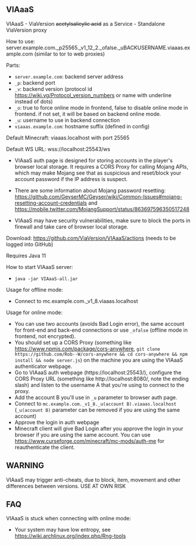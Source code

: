 VIAaaS
---

VIAaaS - ViaVersion ~~acetylsalicylic acid~~ as a Service - Standalone ViaVersion proxy

How to use: server.example.com._p25565._v1_12_2._ofalse._uBACKUSERNAME.viaaas.example.com (similar to tor to web proxies)

Parts:
- ```server.example.com```: backend server address
- ```_p```: backend port
- ```_v```: backend version (protocol id https://wiki.vg/Protocol_version_numbers or name with underline instead of dots)
- ```_o```: true to force online mode in frontend, false to disable online mode in frontend. if not set, it will be based on backend online mode.
- ```_u```: username to use in backend connection
- ```viaaas.example.com```: hostname suffix (defined in config)


Default Minecraft: viaaas.localhost with port 25565

Default WS URL: wss://localhost:25543/ws

- VIAaaS auth page is designed for storing accounts in the player's browser local storage.
 It requires a CORS Proxy for calling Mojang APIs, which may make Mojang see that
 as suspicious and reset/block your account password if the IP address is suspect.

- There are some information about Mojang password resetting:
  https://github.com/GeyserMC/Geyser/wiki/Common-Issues#mojang-resetting-account-credentials and
  https://mobile.twitter.com/MojangSupport/status/863697596350517248

- VIAaaS may have security vulnerabilities, make sure to block the ports in firewall and take care of browser local storage.

Download: https://github.com/ViaVersion/VIAaaS/actions (needs to be logged into GitHub)

Requires Java 11

How to start VIAaaS server:
- ```java -jar VIAaaS-all.jar```

Usage for offline mode:
- Connect to mc.example.com._v1_8.viaaas.localhost

Usage for online mode:
- You can use two accounts (avoids Bad Login error), the same account for front-end and back-end connections or use ```_ofalse``` (offline mode in frontend, not encrypted).
- You should set up a CORS Proxy (something like https://www.npmjs.com/package/cors-anywhere, ```git clone https://github.com/Rob--W/cors-anywhere && cd cors-anywhere && npm install && node server.js```) on the machine you are using the VIAaaS authenticator webpage.
- Go to VIAaaS auth webpage (https://localhost:25543/), configure the CORS Proxy URL (something like http://localhost:8080/,
  note the ending slash) and listen to the username A that you're using to connect to the proxy.
- Add the account B you'll use in ```_u``` parameter to browser auth page.
- Connect to ```mc.example.com._v1_8._u(account B).viaaas.localhost``` (```_u(account B)``` parameter can be removed if you are using the same account)
- Approve the login in auth webpage
- Minecraft client will give Bad Login after you approve the login in your browser if you are using the same account. You can use
  https://www.curseforge.com/minecraft/mc-mods/auth-me for reauthenticate the client.

## WARNING
VIAaaS may trigger anti-cheats, due to block, item, movement and other differences between versions. USE AT OWN RISK

## FAQ
VIAaaS is stuck when connecting with online mode:
- Your system may have low entropy, see https://wiki.archlinux.org/index.php/Rng-tools
